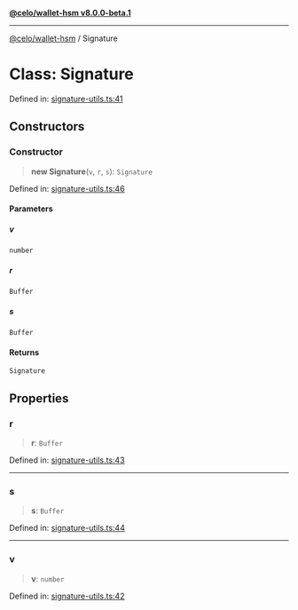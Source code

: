 [**@celo/wallet-hsm v8.0.0-beta.1**](../README.md)

***

[@celo/wallet-hsm](../README.md) / Signature

# Class: Signature

Defined in: [signature-utils.ts:41](https://github.com/celo-org/developer-tooling/blob/master/packages/sdk/wallets/wallet-hsm/src/signature-utils.ts#L41)

## Constructors

### Constructor

> **new Signature**(`v`, `r`, `s`): `Signature`

Defined in: [signature-utils.ts:46](https://github.com/celo-org/developer-tooling/blob/master/packages/sdk/wallets/wallet-hsm/src/signature-utils.ts#L46)

#### Parameters

##### v

`number`

##### r

`Buffer`

##### s

`Buffer`

#### Returns

`Signature`

## Properties

### r

> **r**: `Buffer`

Defined in: [signature-utils.ts:43](https://github.com/celo-org/developer-tooling/blob/master/packages/sdk/wallets/wallet-hsm/src/signature-utils.ts#L43)

***

### s

> **s**: `Buffer`

Defined in: [signature-utils.ts:44](https://github.com/celo-org/developer-tooling/blob/master/packages/sdk/wallets/wallet-hsm/src/signature-utils.ts#L44)

***

### v

> **v**: `number`

Defined in: [signature-utils.ts:42](https://github.com/celo-org/developer-tooling/blob/master/packages/sdk/wallets/wallet-hsm/src/signature-utils.ts#L42)
